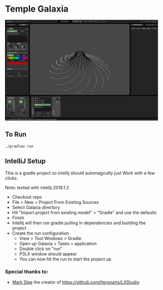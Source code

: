 # Temple Galaxia

![Screenshot](/assets/GalaxiaScreenshot.png "Example of Galaxia in LX.")

## To Run
`./gradlew run`

## IntelliJ Setup
This is a gradle project so intellij should automagically just Work with a few clicks.

Note: tested with intellij 2018.1.2

- Checkout repo
- File > New > Project From Existing Sources
- Select Galaxia directory
- Hit "Import project from existing model" > "Gradle" and use the defaults
- Finish
- Intellij will then run gradle pulling in dependencies and building the project
- Create the run configuration
  - View > Tool Windows > Gradle
  - Open up Galaxia > Tasks > application
  - Double click on "run"
  - P3LX window should appear
  - You can now hit the run to start the project up

### Special thanks to:
- [Mark Slee](https://github.com/mcslee) the creator of https://github.com/heronarts/LXStudio
